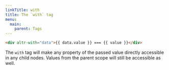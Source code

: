 ```yaml
---
linkTitle: with
title: The `with` tag
menu:
  main:
    parent: Tags
---
```


```html
<div altr-with="data">{{ data.value }} === {{ value }}</div>
```
The `with` tag will make any property of the passed value directly accessible
in any child nodes.  Values from the parent scope will still be accessible as
well.
